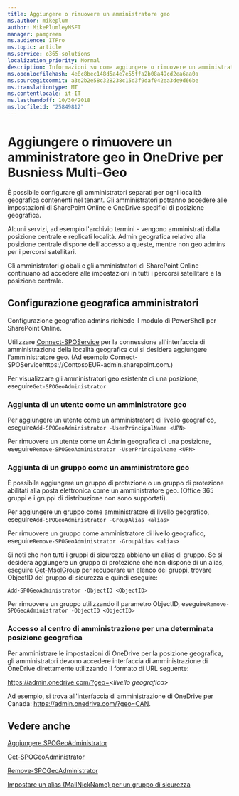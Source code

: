 ```yaml
---
title: Aggiungere o rimuovere un amministratore geo
ms.author: mikeplum
author: MikePlumleyMSFT
manager: pamgreen
ms.audience: ITPro
ms.topic: article
ms.service: o365-solutions
localization_priority: Normal
description: Informazioni su come aggiungere o rimuovere un amministratore geo in OneDrive per Business Multi-Geo.
ms.openlocfilehash: 4e8c8bec148d5a4e7e55ffa2b08a49cd2ea6aa0a
ms.sourcegitcommit: a3e2b2e58c328238c15d3f9daf042ea3de9d66be
ms.translationtype: MT
ms.contentlocale: it-IT
ms.lasthandoff: 10/30/2018
ms.locfileid: "25849812"
---
```

# <a name="add-or-remove-a-geo-administrator-in-onedrive-for-busniess-multi-geo"></a>Aggiungere o rimuovere un amministratore geo in OneDrive per Busniess Multi-Geo

È possibile configurare gli amministratori separati per ogni località geografica contenenti nel tenant. Gli amministratori potranno accedere alle impostazioni di SharePoint Online e OneDrive specifici di posizione geografica.

Alcuni servizi, ad esempio l'archivio termini - vengono amministrati dalla posizione centrale e replicati località. Admin geografica relativo alla posizione centrale dispone dell'accesso a queste, mentre non geo admins per i percorsi satellitari.

Gli amministratori globali e gli amministratori di SharePoint Online continuano ad accedere alle impostazioni in tutti i percorsi satellitare e la posizione centrale.

## <a name="configuring-geo-administrators"></a>Configurazione geografica amministratori

Configurazione geografica admins richiede il modulo di PowerShell per SharePoint Online.

Utilizzare [Connect-SPOService](https://docs.microsoft.com/powershell/module/sharepoint-online/Connect-SPOService) per la connessione all'interfaccia di amministrazione della località geografica cui si desidera aggiungere l'amministratore geo. (Ad esempio Connect-SPOServicehttps://ContosoEUR-admin.sharepoint.com.)

Per visualizzare gli amministratori geo esistente di una posizione, eseguire`Get-SPOGeoAdministrator`

### <a name="adding-a-user-as-a-geo-admin"></a>Aggiunta di un utente come un amministratore geo

Per aggiungere un utente come un amministratore di livello geografico, eseguire`Add-SPOGeoAdministrator -UserPrincipalName <UPN>`

Per rimuovere un utente come un Admin geografica di una posizione, eseguire`Remove-SPOGeoAdministrator -UserPrincipalName <UPN>`

### <a name="adding-a-group-as-a-geo-admin"></a>Aggiunta di un gruppo come un amministratore geo

È possibile aggiungere un gruppo di protezione o un gruppo di protezione abilitati alla posta elettronica come un amministratore geo. (Office 365 gruppi e i gruppi di distribuzione non sono supportati).

Per aggiungere un gruppo come amministratore di livello geografico, eseguire`Add-SPOGeoAdministrator -GroupAlias <alias>`

Per rimuovere un gruppo come amministratore di livello geografico, eseguire`Remove-SPOGeoAdministrator -GroupAlias <alias>`

Si noti che non tutti i gruppi di sicurezza abbiano un alias di gruppo. Se si desidera aggiungere un gruppo di protezione che non dispone di un alias, eseguire [Get-MsolGroup](https://docs.microsoft.com/en-us/powershell/module/msonline/get-msolgroup) per recuperare un elenco dei gruppi, trovare ObjectID del gruppo di sicurezza e quindi eseguire:

`Add-SPOGeoAdministrator -ObjectID <ObjectID>`

Per rimuovere un gruppo utilizzando il parametro ObjectID, eseguire`Remove-SPOGeoAdministrator -ObjectID <ObjectID>`

### <a name="accessing-the-admin-center-for-a-specific-geo-location"></a>Accesso al centro di amministrazione per una determinata posizione geografica

Per amministrare le impostazioni di OneDrive per la posizione geografica, gli amministratori devono accedere interfaccia di amministrazione di OneDrive direttamente utilizzando il formato di URL seguente:

https://admin.onedrive.com/?geo=<*livello geografico*>

Ad esempio, si trova all'interfaccia di amministrazione di OneDrive per Canada: https://admin.onedrive.com/?geo=CAN.

## <a name="see-also"></a>Vedere anche

[Aggiungere SPOGeoAdministrator](https://docs.microsoft.com/powershell/module/sharepoint-online/add-spogeoadministrator)

[Get-SPOGeoAdministrator](https://docs.microsoft.com/powershell/module/sharepoint-online/get-spogeoadministrator)

[Remove-SPOGeoAdministrator](https://docs.microsoft.com/powershell/module/sharepoint-online/remove-spogeoadministrator)

[Impostare un alias (MailNickName) per un gruppo di sicurezza](https://docs.microsoft.com/en-us/powershell/module/azuread/set-azureadgroup)